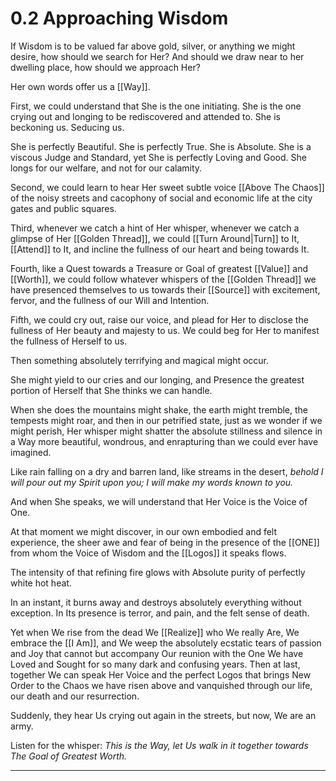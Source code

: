 # 0.2 Approaching Wisdom
If Wisdom is to be valued far above gold, silver, or anything we might desire, how should we search for Her? And should we draw near to her dwelling place, how should we approach Her? 

Her own words offer us a [[Way]]. 

First, we could understand that She is the one initiating. She is the one crying out and longing to be rediscovered and attended to. She is beckoning us. Seducing us. 

She is perfectly Beautiful. She is perfectly True. She is Absolute. She is a viscous Judge and Standard, yet She is perfectly Loving and Good. She longs for our welfare, and not for our calamity. 

Second, we could learn to hear Her sweet subtle voice [[Above The Chaos]] of the noisy streets and cacophony of social and economic life at the city gates and public squares. 

Third, whenever we catch a hint of Her whisper, whenever we catch a glimpse of Her [[Golden Thread]], we could [[Turn Around|Turn]] to It, [[Attend]] to It, and incline the fullness of our heart and being towards It. 

Fourth, like a Quest towards a Treasure or Goal of greatest [[Value]] and [[Worth]], we could follow whatever whispers of the [[Golden Thread]] we have presenced themselves to us towards their [[Source]] with excitement, fervor, and the fullness of our Will and Intention.  

Fifth, we could cry out, raise our voice, and plead for Her to disclose the fullness of Her beauty and majesty to us. We could beg for Her to manifest the fullness of Herself to us. 

Then something absolutely terrifying and magical might occur. 

She might yield to our cries and our longing, and Presence the greatest portion of Herself that She thinks we can handle. 

When she does the mountains might shake, the earth might tremble, the tempests might roar, and then in our petrified state, just as we wonder if we might perish, Her whisper might shatter the absolute stillness and silence in a Way more beautiful, wondrous, and enrapturing than we could ever have imagined. 

Like rain falling on a dry and barren land, like streams in the desert, _behold I will pour out my Spirit upon you; I will make my words known to you._  

And when She speaks, we will understand that Her Voice is the Voice of One. 

At that moment we might discover, in our own embodied and felt experience, the sheer awe and fear of being  in the presence of the [[ONE]] from whom the Voice of Wisdom and the [[Logos]] it speaks flows. 

The intensity of that refining fire glows with Absolute purity of perfectly white hot heat. 

In an instant, it burns away and destroys absolutely everything without exception. In Its presence is terror, and pain, and the felt sense of death. 

Yet when We rise from the dead We [[Realize]] who We really Are, We embrace the [[I Am]], and We weep the absolutely ecstatic tears of passion and Joy that cannot but accompany Our reunion with the One We have Loved and Sought for so many dark and confusing years. Then at last, together We can speak Her Voice and the perfect Logos that brings New Order to the Chaos we have risen above and vanquished through our life, our death and our resurrection. 

Suddenly, they hear Us crying out again in the streets, but now, We are an army. 

Listen for the whisper: _This is the Way, let Us walk in it together towards The Goal of Greatest Worth._

________________________
